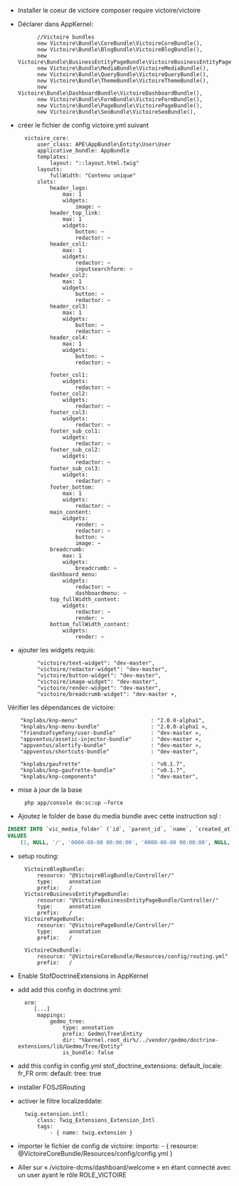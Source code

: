 - Installer le coeur de victoire
composer require victoire/victoire

- Déclarer dans AppKernel:

            //Victoire bundles
            new Victoire\Bundle\CoreBundle\VictoireCoreBundle(),
            new Victoire\Bundle\BlogBundle\VictoireBlogBundle(),
            new Victoire\Bundle\BusinessEntityPageBundle\VictoireBusinessEntityPageBundle(),
            new Victoire\Bundle\MediaBundle\VictoireMediaBundle(),
            new Victoire\Bundle\QueryBundle\VictoireQueryBundle(),
            new Victoire\Bundle\ThemeBundle\VictoireThemeBundle(),
            new Victoire\Bundle\DashboardBundle\VictoireDashboardBundle(),
            new Victoire\Bundle\FormBundle\VictoireFormBundle(),
            new Victoire\Bundle\PageBundle\VictoirePageBundle(),
            new Victoire\Bundle\SeoBundle\VictoireSeoBundle(),

- créer le fichier de config  victoire.yml suivant

        victoire_core:
            user_class: APE\AppBundle\Entity\User\User
            applicative_bundle: AppBundle
            templates:
                layout: "::layout.html.twig"
            layouts:
                fullWidth: "Contenu unique"
            slots:
                header_logo:
                    max: 1
                    widgets:
                        image: ~
                header_top_link:
                    max: 1
                    widgets:
                        button: ~
                        redactor: ~
                header_col1:
                    max: 1
                    widgets:
                        redactor: ~
                        inputsearchform: ~
                header_col2:
                    max: 1
                    widgets:
                        button: ~
                        redactor: ~
                header_col3:
                    max: 1
                    widgets:
                        button: ~
                        redactor: ~
                header_col4:
                    max: 1
                    widgets:
                        button: ~
                        redactor: ~

                footer_col1:
                    widgets:
                        redactor: ~
                footer_col2:
                    widgets:
                        redactor: ~
                footer_col3:
                    widgets:
                        redactor: ~
                footer_sub_col1:
                    widgets:
                        redactor: ~
                footer_sub_col2:
                    widgets:
                        redactor: ~
                footer_sub_col3:
                    widgets:
                        redactor: ~
                footer_bottom:
                    max: 1
                    widgets:
                        redactor: ~
                main_content:
                    widgets:
                        render: ~
                        redactor: ~
                        button: ~
                        image: ~
                breadcrumb:
                    max: 1
                    widgets:
                        breadcrumb: ~
                dashboard_menu:
                    widgets:
                        redactor: ~
                        dashboardmenu: ~
                top_fullWidth_content:
                    widgets:
                        redactor: ~
                        render: ~
                bottom_fullWidth_content:
                    widgets:
                        render: ~


- ajouter les widgets requis:

            "victoire/text-widget": "dev-master",
            "victoire/redactor-widget": "dev-master",
            "victoire/button-widget": "dev-master",
            "victoire/image-widget": "dev-master",
            "victoire/render-widget": "dev-master",
            "victoire/breadcrumb-widget": "dev-master »,


Vérifier les dépendances de victoire:

        "knplabs/knp-menu"                       : "2.0.0-alpha1",
        "knplabs/knp-menu-bundle"                : "2.0.0-alpha1 »,
        "friendsofsymfony/user-bundle"           : "dev-master »,
        "appventus/assetic-injector-bundle"      : "dev-master »,
        "appventus/alertify-bundle"              : "dev-master »,
        "appventus/shortcuts-bundle"             : "dev-master",

        "knplabs/gaufrette"                      : "v0.1.7",
        "knplabs/knp-gaufrette-bundle"           : "v0.1.7",
        "knplabs/knp-components"                 : "dev-master",
- mise à jour de la base

        php app/console do:sc:up —force

- Ajoutez le folder de base du media bundle avec cette instruction sql :

```sql
INSERT INTO `vic_media_folder` (`id`, `parent_id`, `name`, `created_at`, `updated_at`, `rel`, `internal_name`, `deleted`)
VALUES
    (1, NULL, '/', '0000-00-00 00:00:00', '0000-00-00 00:00:00', NULL, NULL, 0);

```


- setup routing:

        VictoireBlogBundle:
            resource: "@VictoireBlogBundle/Controller/"
            type:     annotation
            prefix:   /
        VictoireBusinessEntityPageBundle:
            resource: "@VictoireBusinessEntityPageBundle/Controller/"
            type:     annotation
            prefix:   /
        VictoirePageBundle:
            resource: "@VictoirePageBundle/Controller/"
            type:     annotation
            prefix:   /

        VictoireCmsBundle:
            resource: "@VictoireCoreBundle/Resources/config/routing.yml"
            prefix:   /


- Enable StofDoctrineExtensions in AppKernel

- add add this config in doctrine.yml:

        orm:
           [...]
            mappings:
                gedmo_tree:
                    type: annotation
                    prefix: Gedmo\Tree\Entity
                    dir: "%kernel.root_dir%/../vendor/gedmo/doctrine-extensions/lib/Gedmo/Tree/Entity"
                    is_bundle: false

- add this config in config.yml
    stof_doctrine_extensions:
        default_locale: fr_FR
        orm:
            default:
                tree: true

- installer FOSJSRouting

- activer le filtre localizeddate:

        twig.extension.intl:
            class: Twig_Extensions_Extension_Intl
            tags:
                - { name: twig.extension }

- importer le fichier de config de victoire:
imports:
        - { resource: @VictoireCoreBundle/Resources/config/config.yml }

- Aller sur «  /victoire-dcms/dashboard/welcome » en étant connecté avec un user ayant le rôle ROLE_VICTOIRE

